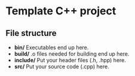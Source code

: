 # Template C++ project

## File structure

* **bin/** Executables end up here.
* **build/** .o files needed for building end up here.
* **include/** Put your header files (.h, .hpp) here.
* **src/** Put your source code (.cpp) here.
